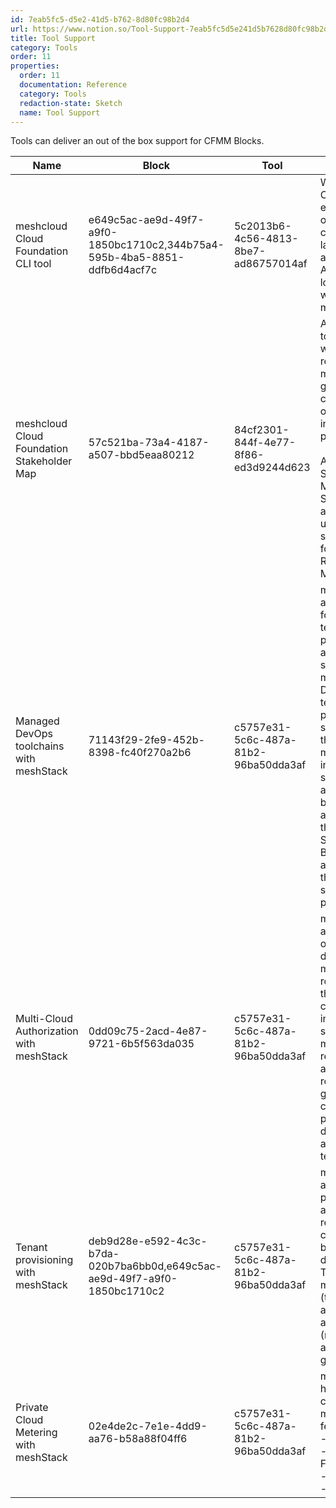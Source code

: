 ```yaml
---
id: 7eab5fc5-d5e2-41d5-b762-8d80fc98b2d4
url: https://www.notion.so/Tool-Support-7eab5fc5d5e241d5b7628d80fc98b2d4
title: Tool Support
category: Tools
order: 11
properties:
  order: 11
  documentation: Reference
  category: Tools
  redaction-state: Sketch
  name: Tool Support
---
```


Tools can deliver an out of the box support for CFMM Blocks.



<!-- included database 6f849704-d765-443f-ac32-b611fc5270cc -->
| Name                                       | Block                                                                     | Tool                                 | Summary                                                                                                                                                                                                                                                                           | Link                                                                                  |
| ------------------------------------------ | ------------------------------------------------------------------------- | ------------------------------------ | --------------------------------------------------------------------------------------------------------------------------------------------------------------------------------------------------------------------------------------------------------------------------------- | ------------------------------------------------------------------------------------- |
| meshcloud Cloud Foundation CLI tool        | e649c5ac-ae9d-49f7-a9f0-1850bc1710c2,344b75a4-595b-4ba5-8851-ddfb6d4acf7c | 5c2013b6-4c56-4813-8be7-ad86757014af | With Collie CLI you can easily find out what your cloud landscape across AWS, Azure or GCP looks like within minutes.                                                                                                                                                             | https://collie-cli.io/                                                                |
| meshcloud Cloud Foundation Stakeholder Map | 57c521ba-73a4-4187-a507-bbd5eaa80212                                      | 84cf2301-844f-4e77-8f86-ed3d9244d623 | A good place to get started with a shared responsibility model is getting a clear picture of the involved parties. <br><br>A Stakeholder Map lists Stakeholder and is a useful starting point for a Shared Responsibility Model.                                                  | https://www.meshcloud.io/cloud-foundation-stakeholder-map                             |
| Managed DevOps toolchains with meshStack   | 71143f29-2fe9-452b-8398-fc40f270a2b6                                      | c5757e31-5c6c-487a-81b2-96ba50dda3af | meshStack allows cloud foundation teams to provide additional services via a marketplace. DevOps teams can provision services from this marketplace in self-service, while a service broker adhering to the Open Service Broker API automates the technical service provisioning. | https://docs.meshcloud.io/docs/marketplace.index.html                                 |
| Multi-Cloud Authorization with meshStack   | 0dd09c75-2acd-4e87-9721-6b5f563da035                                      | c5757e31-5c6c-487a-81b2-96ba50dda3af | meshStack allows operators to define a multi-cloud role model that teams can consume in self-service. meshStack replicates assigned roles and groups to cloud platform directories and cloud tenants.                                                                             | https://docs.meshcloud.io/docs/meshcloud.project.html#access-control-on-a-meshproject |
| Tenant provisioning with meshStack         | deb9d28e-e592-4c3c-b7da-020b7ba6bb0d,e649c5ac-ae9d-49f7-a9f0-1850bc1710c2 | c5757e31-5c6c-487a-81b2-96ba50dda3af | meshStack automatically provisions and reconciles cloud tenants based on desired state. This includes metadata (tags) as well as authorization (role assignments, groups).                                                                                                        | https://docs.meshcloud.io/docs/meshcloud.tenant.html                                  |
| Private Cloud Metering with meshStack      | 02e4de2c-7e1e-4dd9-aa76-b58a88f04ff6                                      | c5757e31-5c6c-487a-81b2-96ba50dda3af | meshStack has private cloud metering features for<br>- OpenStack<br>- Cloud Foundry<br>- OpenShift<br>- Kubernetes                                                                                                                                                                | https://docs.meshcloud.io/docs/meshstack.billing.html                                 |

